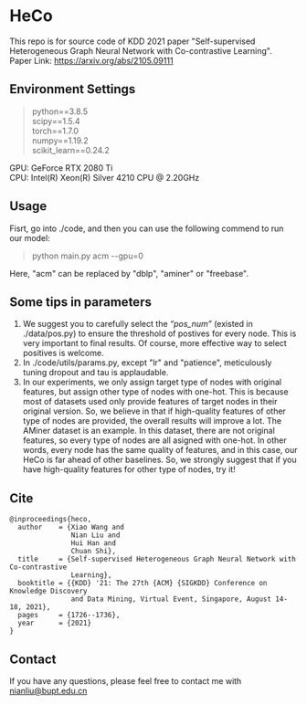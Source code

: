 # HeCo
This repo is for source code of KDD 2021 paper "Self-supervised Heterogeneous Graph Neural Network with Co-contrastive Learning". \
Paper Link: https://arxiv.org/abs/2105.09111
## Environment Settings
> python==3.8.5 \
> scipy==1.5.4 \
> torch==1.7.0 \
> numpy==1.19.2 \
> scikit_learn==0.24.2

GPU: GeForce RTX 2080 Ti \
CPU: Intel(R) Xeon(R) Silver 4210 CPU @ 2.20GHz
## Usage
Fisrt, go into ./code, and then you can use the following commend to run our model: 
> python main.py acm --gpu=0

Here, "acm" can be replaced by "dblp", "aminer" or "freebase".
## Some tips in parameters
1. We suggest you to carefully select the *“pos_num”* (existed in ./data/pos.py) to ensure the threshold of postives for every node. This is very important to final results. Of course, more effective way to select positives is welcome.
2. In ./code/utils/params.py, except "lr" and "patience", meticulously tuning dropout and tau is applaudable.
3. In our experiments, we only assign target type of nodes with original features, but assign other type of nodes with one-hot. This is because most of datasets used only provide features of target nodes in their original version. So, we believe in that if high-quality features of other type of nodes are provided, the overall results will improve a lot. The AMiner dataset is an example. In this dataset, there are not original features, so every type of nodes are all asigned with one-hot. In other words, every node has the same quality of features, and in this case, our HeCo is far ahead of other baselines. So, we strongly suggest that if you have high-quality features for other type of nodes, try it!
## Cite
```
@inproceedings{heco,
  author    = {Xiao Wang and
               Nian Liu and
               Hui Han and
               Chuan Shi},
  title     = {Self-supervised Heterogeneous Graph Neural Network with Co-contrastive
               Learning},
  booktitle = {{KDD} '21: The 27th {ACM} {SIGKDD} Conference on Knowledge Discovery
               and Data Mining, Virtual Event, Singapore, August 14-18, 2021},
  pages     = {1726--1736},
  year      = {2021}
}
```
## Contact
If you have any questions, please feel free to contact me with nianliu@bupt.edu.cn

